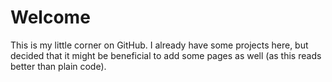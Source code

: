 # Welcome

This is my little corner on GitHub. I already have some projects here, but decided that it might be beneficial to 
add some pages as well (as this reads better than plain code).

